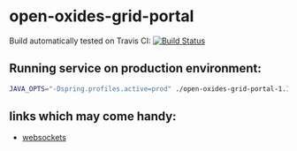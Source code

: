 # open-oxides-grid-portal

Build automatically tested on Travis CI: 
[![Build Status](https://travis-ci.org/unicore-life/open-oxides-grid-portal.svg?branch=master)](https://travis-ci.org/unicore-life/open-oxides-grid-portal)

## Running service on production environment:

```bash
JAVA_OPTS="-Dspring.profiles.active=prod" ./open-oxides-grid-portal-1.1.0-SNAPSHOT/bin/open-oxides-grid-portal
```

## links which may come handy:
 
 * [websockets](http://g00glen00b.be/spring-websockets-config/)
